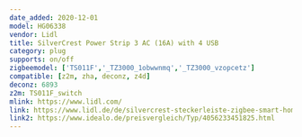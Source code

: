 ```yaml
---
date_added: 2020-12-01
model: HG06338
vendor: Lidl
title: SilverCrest Power Strip 3 AC (16A) with 4 USB
category: plug
supports: on/off
zigbeemodel: ['TS011F','_TZ3000_1obwwnmq','_TZ3000_vzopcetz']
compatible: [z2m, zha, deconz, z4d]
deconz: 6893
z2m: TS011F_switch
mlink: https://www.lidl.com/
link: https://www.lidl.de/de/silvercrest-steckerleiste-zigbee-smart-home/p355170
link2: https://www.idealo.de/preisvergleich/Typ/4056233451825.html
---
```

